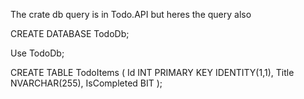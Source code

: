 
The crate db query is in Todo.API
but heres the query also

CREATE DATABASE TodoDb;

Use TodoDb;

CREATE TABLE TodoItems
(
    Id INT PRIMARY KEY IDENTITY(1,1),
    Title NVARCHAR(255),
    IsCompleted BIT
);
